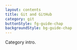 ```yaml
---
layout: contents
title: Git and GitHub
category: git
buttonStyle: fg-guide-chap
backgroundStyle: bg-guide-chap
---
```


Category intro.